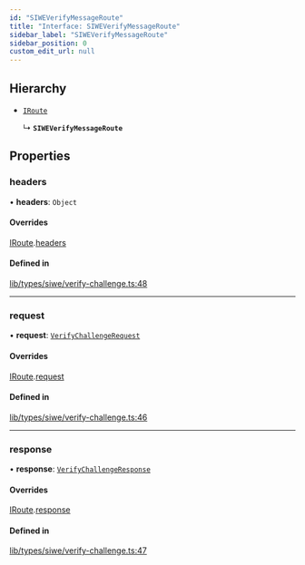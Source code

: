 ```yaml
---
id: "SIWEVerifyMessageRoute"
title: "Interface: SIWEVerifyMessageRoute"
sidebar_label: "SIWEVerifyMessageRoute"
sidebar_position: 0
custom_edit_url: null
---
```


## Hierarchy

- [`IRoute`](IRoute.md)

  ↳ **`SIWEVerifyMessageRoute`**

## Properties

### headers

• **headers**: `Object`

#### Overrides

[IRoute](IRoute.md).[headers](IRoute.md#headers)

#### Defined in

[lib/types/siwe/verify-challenge.ts:48](https://github.com/JustaName-id/JustaName-sdk/blob/11f6578/packages/@justaname.id/sdk/src/lib/types/siwe/verify-challenge.ts#L48)

___

### request

• **request**: [`VerifyChallengeRequest`](VerifyChallengeRequest.md)

#### Overrides

[IRoute](IRoute.md).[request](IRoute.md#request)

#### Defined in

[lib/types/siwe/verify-challenge.ts:46](https://github.com/JustaName-id/JustaName-sdk/blob/11f6578/packages/@justaname.id/sdk/src/lib/types/siwe/verify-challenge.ts#L46)

___

### response

• **response**: [`VerifyChallengeResponse`](VerifyChallengeResponse.md)

#### Overrides

[IRoute](IRoute.md).[response](IRoute.md#response)

#### Defined in

[lib/types/siwe/verify-challenge.ts:47](https://github.com/JustaName-id/JustaName-sdk/blob/11f6578/packages/@justaname.id/sdk/src/lib/types/siwe/verify-challenge.ts#L47)
